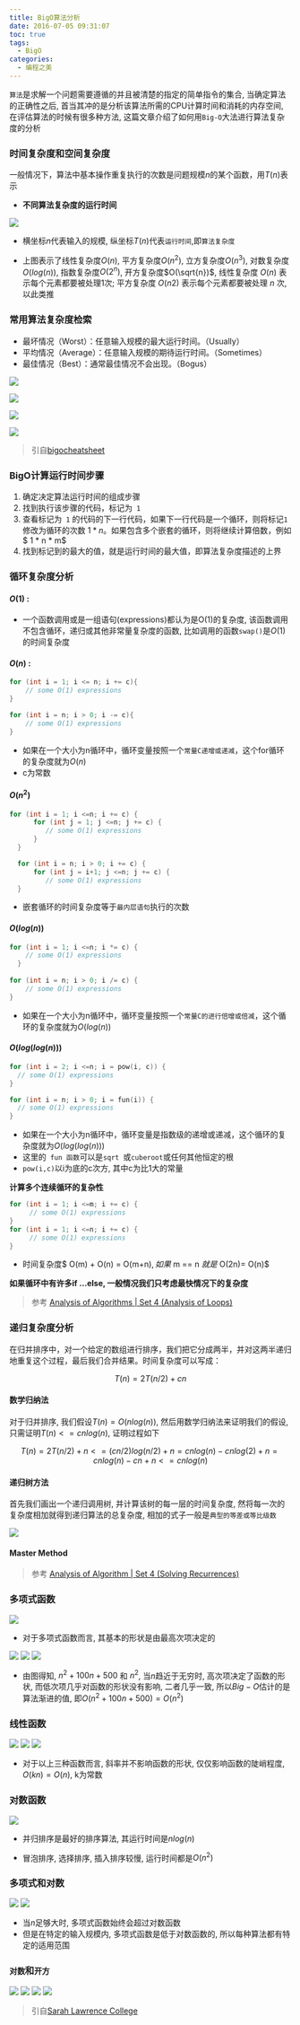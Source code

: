 ```yaml
---
title: BigO算法分析
date: 2016-07-05 09:31:07
toc: true
tags:
  - BigO
categories:
  - 编程之美
---
```


`算法`是求解一个问题需要遵循的并且被清楚的指定的简单指令的集合, 当确定算法的正确性之后, 首当其冲的是分析该算法所需的CPU计算时间和消耗的内存空间, 在评估算法的时候有很多种方法, 这篇文章介绍了如何用`Big-O`大法进行算法复杂度的分析

<!--more-->

### **时间复杂度和空间复杂度**

一般情况下，算法中基本操作重复执行的次数是问题规模$n$的某个函数，用$T(n)$表示

- **不同算法复杂度的运行时间**

![](/img/BigO算法分析/math.gif)

- 横坐标$n$代表输入的规模, 纵坐标$T(n)$代表`运行时间`,即`算法复杂度`

- 上图表示了线性复杂度$O(n)$, 平方复杂度$O(n^2)$, 立方复杂度$O(n^3)$, 对数复杂度$O(log(n))$, 指数复杂度$O(2^n)$, 开方复杂度$O(\sqrt{n})$, 线性复杂度 $O(n)$ 表示每个元素都要被处理$1$次; 平方复杂度 $O(n2)$ 表示每个元素都要被处理 $n$ 次, 以此类推

### **常用算法复杂度检索**

- 最坏情况（Worst）：任意输入规模的最大运行时间。（Usually）
- 平均情况（Average）：任意输入规模的期待运行时间。（Sometimes）
- 最佳情况（Best）：通常最佳情况不会出现。（Bogus）

![](/img/BigO算法分析/bigO1.JPG)

![](/img/BigO算法分析/bigO2.JPG)

![](/img/BigO算法分析/bigO3.JPG)

![](/img/BigO算法分析/bigo.png)

> 引自[bigocheatsheet](http://bigocheatsheet.com/) 


### **BigO计算运行时间步骤**

1. 确定决定算法运行时间的组成步骤
2. 找到执行该步骤的代码，标记为` 1`
3. 查看标记为` 1` 的代码的下一行代码，如果下一行代码是一个循环，则将标记` 1 `修改为循环的次数 $1 * n$。如果包含多个嵌套的循环，则将继续计算倍数，例如$ 1 * n * m$
4. 找到标记到的最大的值，就是运行时间的最大值，即算法复杂度描述的上界

### **循环复杂度分析**

#### $O(1)$ : 

- 一个函数调用或是一组语句(expressions)都认为是O(1)的复杂度, 该函数调用不包含循环，递归或其他非常量复杂度的函数, 比如调用的函数`swap()`是$O(1)$的时间复杂度
  
#### $O(n)$ :


```c++
for (int i = 1; i <= n; i += c){
    // some O(1) expressions
}

for (int i = n; i > 0; i -= c){
    // some O(1) expressions
}
```

- 如果在一个大小为n循环中，循环变量按照一个`常量C递增或递减`，这个for循环的复杂度就为$O(n)$
- c为常数

#### $O(n^2)$

```c++
for (int i = 1; i <=n; i += c) {
      for (int j = 1; j <=n; j += c) {
         // some O(1) expressions
      }
  }

  for (int i = n; i > 0; i += c) {
      for (int j = i+1; j <=n; j += c) {
         // some O(1) expressions
  }
```

- 嵌套循环的时间复杂度等于`最内层语句`执行的次数

#### $O(log(n))$

```c++
for (int i = 1; i <=n; i *= c) {
    // some O(1) expressions
  }
  
for (int i = n; i > 0; i /= c) {
    // some O(1) expressions
}

```

- 如果在一个大小为n循环中，循环变量按照一个`常量C的进行倍增或倍减`，这个循环的复杂度就为$O(log(n))$

#### $O(log(log(n)))$

```c++
for (int i = 2; i <=n; i = pow(i, c)) { 
  // some O(1) expressions
}

for (int i = n; i > 0; i = fun(i)) { 
  // some O(1) expressions
}
```

- 如果在一个大小为n循环中，循环变量是指数级的递增或递减，这个循环的复杂度就为$O(log(log(n)))$
- 这里的` fun 函数`可以是`sqrt `或` cuberoot `或任何其他恒定的根
- `pow(i,c)`以i为底的c次方, 其中c为比1大的常量 

**计算多个连续循环的复杂性**

```c++
for (int i = 1; i <=m; i += c) {  
     // some O(1) expressions
}
for (int i = 1; i <=n; i += c) {
     // some O(1) expressions
}
```

- 时间复杂度$ O(m) + O(n) = O(m+n)$, 如果$ m == n $就是$ O(2n)= O(n)$

**如果循环中有许多if …else, 一般情况我们只考虑最快情况下的复杂度**

> 参考 [Analysis of Algorithms | Set 4 (Analysis of Loops)](http://www.geeksforgeeks.org/analysis-of-algorithms-set-4-analysis-of-loops/)

### **递归复杂度分析**

在归并排序中，对一个给定的数组进行排序，我们把它分成两半，并对这两半递归地重复这个过程，最后我们合并结果。时间复杂度可以写成：

$$T(n) = 2T(n/2) + cn$$

#### **数学归纳法**

对于归并排序, 我们假设$T(n) = O(nlog(n))$, 然后用数学归纳法来证明我们的假设, 只需证明$T(n) <= cnlog(n)$, 证明过程如下

$$
T(n) = 2T(n/2) + n
    <= (cn/2)log(n/2) + n
    =  cnlog(n) - cnlog(2) + n
    =  cnlog(n) - cn + n
    <= cnlog(n)
$$

#### **递归树方法**

首先我们画出一个递归调用树, 并计算该树的每一层的时间复杂度, 然将每一次的复杂度相加就得到递归算法的总复杂度, 相加的式子一般是`典型的等差或等比级数`

![](/img/BigO算法分析/re.png)

#### **Master Method**

> 参考 [Analysis of Algorithm | Set 4 (Solving Recurrences)](http://www.geeksforgeeks.org/analysis-algorithm-set-4-master-method-solving-recurrences/)

### 多项式函数

![](/img/BigO算法分析/math1.gif)

- 对于多项式函数而言, 其基本的形状是由最高次项决定的

![](/img/BigO算法分析/math5.gif)
![](/img/BigO算法分析/math6.gif)
![](/img/BigO算法分析/math7.gif)

- 由图得知, $n^2+100n+500$ 和 $n^2$, 当$n$趋近于无穷时, 高次项决定了函数的形状, 而低次项几乎对函数的形状没有影响, 二者几乎一致, 所以$Big-O$估计的是算法渐进的值, 即$O(n^2+100n+500)=O(n^2)$



### 线性函数

![](/img/BigO算法分析/math2.gif)
![](/img/BigO算法分析/math3.gif)
![](/img/BigO算法分析/math4.gif)

- 对于以上三种函数而言, 斜率并不影响函数的形状, 仅仅影响函数的陡峭程度, $O(kn)=O(n)$, k为常数

### 对数函数

![](/img/BigO算法分析/sorting.gif)

- 并归排序是最好的排序算法, 其运行时间是$n{log(n)}$

- 冒泡排序, 选择排序, 插入排序较慢, 运行时间都是$O(n^2)$

### 多项式和对数

![](/img/BigO算法分析/math8.gif)
![](/img/BigO算法分析/math9.gif)

- 当$n$足够大时, 多项式函数始终会超过对数函数
- 但是在特定的输入规模内, 多项式函数是低于对数函数的, 所以每种算法都有特定的适用范围

### `对数`和`开方`


![](/img/BigO算法分析/math10.gif)
![](/img/BigO算法分析/math11.gif)
![](/img/BigO算法分析/math12.gif)
![](/img/BigO算法分析/math13.gif)
 
 


> 引自[Sarah Lawrence College](http://science.slc.edu/~jmarshall/courses/2002/spring/cs50/BigO/)


